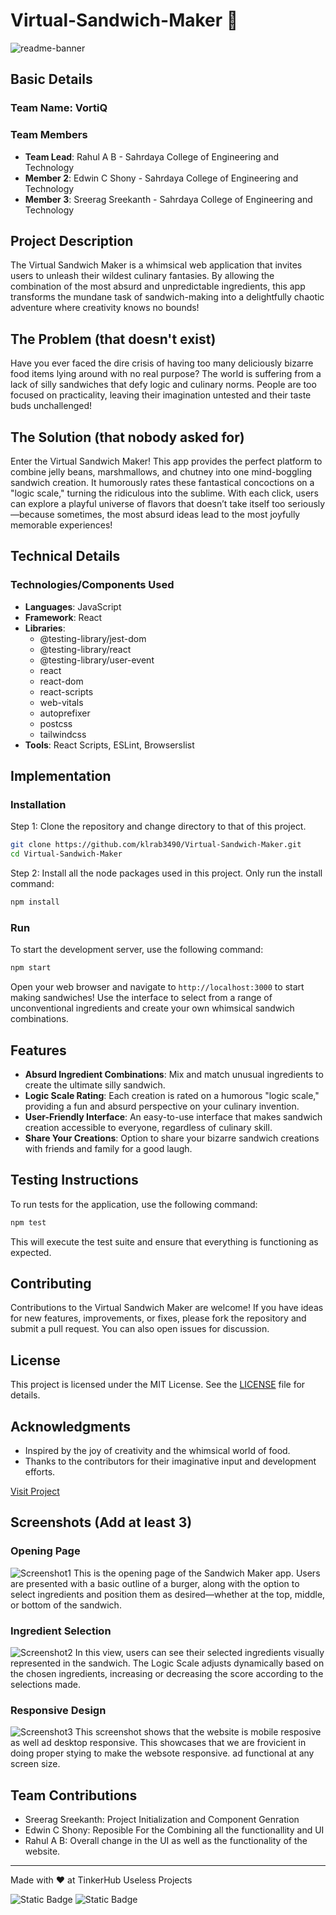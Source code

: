# Virtual-Sandwich-Maker 🎯

![readme-banner](https://github.com/user-attachments/assets/35332e92-44cb-425b-9dff-27bcf1023c6c)

## Basic Details

### Team Name: VortiQ

### Team Members

- **Team Lead**: Rahul A B - Sahrdaya College of Engineering and Technology
- **Member 2**: Edwin C Shony - Sahrdaya College of Engineering and Technology
- **Member 3**: Sreerag Sreekanth - Sahrdaya College of Engineering and Technology

## Project Description

The Virtual Sandwich Maker is a whimsical web application that invites users to unleash their wildest culinary fantasies. By allowing the combination of the most absurd and unpredictable ingredients, this app transforms the mundane task of sandwich-making into a delightfully chaotic adventure where creativity knows no bounds!

## The Problem (that doesn't exist)

Have you ever faced the dire crisis of having too many deliciously bizarre food items lying around with no real purpose? The world is suffering from a lack of silly sandwiches that defy logic and culinary norms. People are too focused on practicality, leaving their imagination untested and their taste buds unchallenged!

## The Solution (that nobody asked for)

Enter the Virtual Sandwich Maker! This app provides the perfect platform to combine jelly beans, marshmallows, and chutney into one mind-boggling sandwich creation. It humorously rates these fantastical concoctions on a "logic scale," turning the ridiculous into the sublime. With each click, users can explore a playful universe of flavors that doesn’t take itself too seriously—because sometimes, the most absurd ideas lead to the most joyfully memorable experiences!

## Technical Details

### Technologies/Components Used

- **Languages**: JavaScript
- **Framework**: React
- **Libraries**: 
  - @testing-library/jest-dom
  - @testing-library/react
  - @testing-library/user-event
  - react
  - react-dom
  - react-scripts
  - web-vitals
  - autoprefixer
  - postcss
  - tailwindcss
- **Tools**: React Scripts, ESLint, Browserslist

## Implementation

### Installation

Step 1: Clone the repository and change directory to that of this project.

```bash
git clone https://github.com/klrab3490/Virtual-Sandwich-Maker.git
cd Virtual-Sandwich-Maker
```

Step 2: Install all the node packages used in this project. Only run the install command:

```bash
npm install
```

### Run

To start the development server, use the following command:

```bash
npm start
```

Open your web browser and navigate to `http://localhost:3000` to start making sandwiches! Use the interface to select from a range of unconventional ingredients and create your own whimsical sandwich combinations.

## Features

- **Absurd Ingredient Combinations**: Mix and match unusual ingredients to create the ultimate silly sandwich.
- **Logic Scale Rating**: Each creation is rated on a humorous "logic scale," providing a fun and absurd perspective on your culinary invention.
- **User-Friendly Interface**: An easy-to-use interface that makes sandwich creation accessible to everyone, regardless of culinary skill.
- **Share Your Creations**: Option to share your bizarre sandwich creations with friends and family for a good laugh.

## Testing Instructions

To run tests for the application, use the following command:

```bash
npm test
```

This will execute the test suite and ensure that everything is functioning as expected.

## Contributing

Contributions to the Virtual Sandwich Maker are welcome! If you have ideas for new features, improvements, or fixes, please fork the repository and submit a pull request. You can also open issues for discussion.

## License

This project is licensed under the MIT License. See the [LICENSE](LICENSE) file for details.

## Acknowledgments

- Inspired by the joy of creativity and the whimsical world of food.
- Thanks to the contributors for their imaginative input and development efforts.

[Visit Project](https://tinyurl.com/vsandwich-maker)

## Screenshots (Add at least 3)

### Opening Page

![Screenshot1](./README%20Files/Screenshot/Screenshot1.png)
This is the opening page of the Sandwich Maker app. Users are presented with a basic outline of a burger, along with the option to select ingredients and position them as desired—whether at the top, middle, or bottom of the sandwich.

### Ingredient Selection

![Screenshot2](./README%20Files/Screenshot/Screenshot2.png)
In this view, users can see their selected ingredients visually represented in the sandwich. The Logic Scale adjusts dynamically based on the chosen ingredients, increasing or decreasing the score according to the selections made.

### Responsive Design

![Screenshot3](./README%20Files/Screenshot/Screenshot3.png)
This screenshot shows that the website is mobile resposive as well ad desktop responsive. This showcases that we are frovicient in doing proper stying to make the websote responsive. ad functional at any screen size.

## Team Contributions

- Sreerag Sreekanth: Project Initialization and Component Genration
- Edwin C Shony: Reposible For the Combining all the functionallity and UI
- Rahul A B: Overall change in the UI as well as the functionality of the website.

---
Made with ❤️ at TinkerHub Useless Projects

![Static Badge](https://img.shields.io/badge/TinkerHub-24?color=%23000000&link=https%3A%2F%2Fwww.tinkerhub.org%2F)
![Static Badge](https://img.shields.io/badge/UselessProject--24-24?link=https%3A%2F%2Fwww.tinkerhub.org%2Fevents%2FQ2Q1TQKX6Q%2FUseless%2520Projects)

